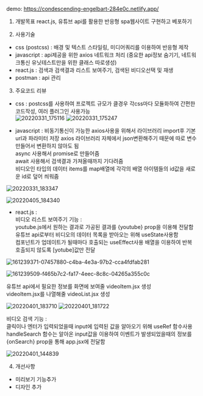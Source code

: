 demo:  https://condescending-engelbart-284e0c.netlify.app/

1. 개발목표
react.js, 유튜브 api를 활용한 반응형 spa웹사이트 구현하고 베포하기

2. 사용기술
- css (postcss) : 배경 및 텍스트 스타일링, 미디어쿼리를 이용하여 반응형 제작
- javascript : api제공을 위한 axios 네트워크 처리 (중요한 api정보 숨기기, 네트워크통신 유닛테스트만을 위한 클래스 따로생성)
- react.js :  검색과 검색결과 리스트 보여주기, 검색된 비디오선택 및 재생 
- postman : api 관리

3. 주요코드 리뷰
- css : postcss를 사용하여 프로젝트 규모가 클경우 각css마다 모듈화하여 간편한 코드작성, 여러 플러그인 사용가능 <br>
![20220331_175116](https://user-images.githubusercontent.com/72345833/161017102-54627baa-5205-4579-8ac4-5a0f8482737b.png)
![20220331_175247](https://user-images.githubusercontent.com/72345833/161017172-cf6f5b34-6930-4327-b6c8-498da85f0443.png)

- javascript : 
비동기통신이 가능한 axios사용을 위해서 라이브러리 import후 기본url과 파라미터 저장 
axios 라이브러리 자체에서 json변환해주기 때문에 따로 변수만들어서 변환하지 않아도 됨 <br>
async 사용해서 promise로 만들어줌 <br>
await 사용해서 검색결과 가져올때까지 기다려줌 <br>
비디오인 타입의 데이터 items를 map배열에 각각의 배열 아이템들의 id값을 새로운 id로 덮어 씌워줌 <br>

![20220331_183347](https://user-images.githubusercontent.com/72345833/161024869-69d90842-352e-4c3f-b3c6-73031834aaec.png)

![20220405_184340](https://user-images.githubusercontent.com/72345833/161726813-13b5528b-4759-4a0c-a4ac-d4094e5682c5.png)


- react.js : <br>
비디오 리스트 보여주기 기능 : <br>
youtube.js에서 원하는 결과로 가공된 결과를 {youtube} prop을 이용해 전달함<br>
유튜브 api로부터 비디오의 데이터 목록을 받아오는 위해 useState사용함 <br>
컴포넌트가 업데이트가 될때마다 호출되는 useEffect사용 배열을 이용하여 반복 호출되지 않도록 [yotube]값만 전달<br>


![161239371-07457880-c4ba-4e3a-97b2-cca4fdfab281](https://user-images.githubusercontent.com/72345833/161727782-74031304-04b4-4147-9391-1e260bcc0207.png)


![161239509-f465b7c2-fa17-4eec-8c8c-04265a355c0c](https://user-images.githubusercontent.com/72345833/161240016-791c380f-9808-4c45-9dd2-7c5c88dcaae7.png)

유튜브 api에서 필요한 정보를 화면에 보여줄 videoItem.jsx 생성 <br>
videoItem.jsx를 나열해줄 videoList.jsx 생성 <br>

![20220401_183710](https://user-images.githubusercontent.com/72345833/161237933-ee7e5b1a-2015-4fd5-b3fd-7e8900187418.png) 
![20220401_181722](https://user-images.githubusercontent.com/72345833/161234578-a734b85e-81bc-45f9-a79e-1ce5dac09833.png) <br>

비디오 검색 기능 : <br>
클릭이나 엔터가 입력되었을때 input에 입력된 값을 알아오기 위해 useRef 함수사용 handleSearch 함수는 알아온 input값을 이용하여 이벤트가 발생되었을때의 정보를 {onSearch} prop을 통해 app.jsx에 전달함 <br>


![20220401_144839](https://user-images.githubusercontent.com/72345833/161204244-1a0f746a-e15d-462f-b135-221d88630987.png)











4. 개선사항
- 미리보기 기능추가 
- 디자인 추가
